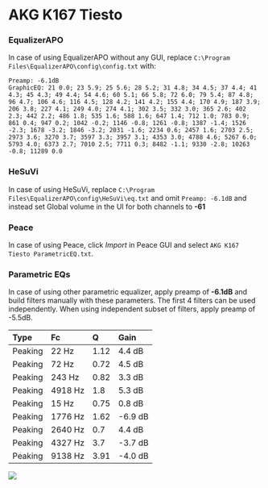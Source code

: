 # AKG K167 Tiesto

### EqualizerAPO
In case of using EqualizerAPO without any GUI, replace `C:\Program Files\EqualizerAPO\config\config.txt`
with:
```
Preamp: -6.1dB
GraphicEQ: 21 0.0; 23 5.9; 25 5.6; 28 5.2; 31 4.8; 34 4.5; 37 4.4; 41 4.3; 45 4.3; 49 4.4; 54 4.6; 60 5.1; 66 5.8; 72 6.0; 79 5.4; 87 4.8; 96 4.7; 106 4.6; 116 4.5; 128 4.2; 141 4.2; 155 4.4; 170 4.9; 187 3.9; 206 3.8; 227 4.1; 249 4.0; 274 4.1; 302 3.5; 332 3.0; 365 2.6; 402 2.3; 442 2.2; 486 1.8; 535 1.6; 588 1.6; 647 1.4; 712 1.0; 783 0.9; 861 0.4; 947 0.2; 1042 -0.2; 1146 -0.8; 1261 -0.8; 1387 -1.4; 1526 -2.3; 1678 -3.2; 1846 -3.2; 2031 -1.6; 2234 0.6; 2457 1.6; 2703 2.5; 2973 3.6; 3270 3.7; 3597 3.3; 3957 3.1; 4353 3.0; 4788 4.6; 5267 6.0; 5793 4.0; 6373 2.7; 7010 2.5; 7711 0.3; 8482 -1.1; 9330 -2.8; 10263 -0.8; 11289 0.0
```

### HeSuVi
In case of using HeSuVi, replace `C:\Program Files\EqualizerAPO\config\HeSuVi\eq.txt` and omit `Preamp:
-6.1dB` and instead set Global volume in the UI for both channels to **-61**

### Peace
In case of using Peace, click *Import* in Peace GUI and select `AKG K167 Tiesto ParametricEQ.txt`.

### Parametric EQs
In case of using other parametric equalizer, apply preamp of **-6.1dB** and build filters manually
with these parameters. The first 4 filters can be used independently.
When using independent subset of filters, apply preamp of -5.5dB.

| Type    | Fc      |    Q | Gain    |
|:--------|:--------|:-----|:--------|
| Peaking | 22 Hz   | 1.12 | 4.4 dB  |
| Peaking | 72 Hz   | 0.72 | 4.5 dB  |
| Peaking | 243 Hz  | 0.82 | 3.3 dB  |
| Peaking | 4918 Hz | 1.8  | 5.3 dB  |
| Peaking | 15 Hz   | 0.75 | 0.8 dB  |
| Peaking | 1776 Hz | 1.62 | -6.9 dB |
| Peaking | 2640 Hz | 0.7  | 4.4 dB  |
| Peaking | 4327 Hz | 3.7  | -3.7 dB |
| Peaking | 9138 Hz | 3.91 | -4.0 dB |

![](https://raw.githubusercontent.com/jaakkopasanen/AutoEq/master/results/innerfidelity/sbaf-serious/AKG%20K167%20Tiesto/AKG%20K167%20Tiesto.png)